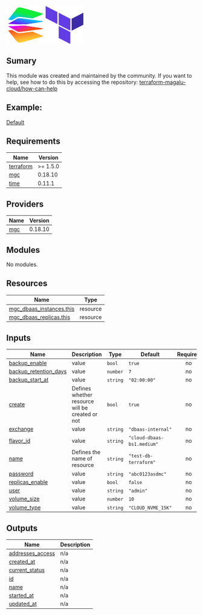 <img title="a title" alt="Logo da magalu cloud" src="./docs/img/magalu.png" width="100" height="100">  <img title="a title" alt="Logo do terraform" src="./docs/img/terraform.png" width="100" height="100">

## Sumary
This module was created and maintained by the community. If you want to help, see how to do this by accessing the repository:
[terraform-magalu-cloud/how-can-help](https://github.com/terraform-magalu-cloud/how-can-help)

## Example:
[Default](https://github.com/terraform-magalu-cloud/terraform-mgc-dbaas/tree/main/example)

## Requirements

| Name | Version |
|------|---------|
| <a name="requirement_terraform"></a> [terraform](#requirement\_terraform) | >= 1.5.0 |
| <a name="requirement_mgc"></a> [mgc](#requirement\_mgc) | 0.18.10 |
| <a name="requirement_time"></a> [time](#requirement\_time) | 0.11.1 |

## Providers

| Name | Version |
|------|---------|
| <a name="provider_mgc"></a> [mgc](#provider\_mgc) | 0.18.10 |

## Modules

No modules.

## Resources

| Name | Type |
|------|------|
| [mgc_dbaas_instances.this](https://registry.terraform.io/providers/MagaluCloud/mgc/0.18.10/docs/resources/dbaas_instances) | resource |
| [mgc_dbaas_replicas.this](https://registry.terraform.io/providers/MagaluCloud/mgc/0.18.10/docs/resources/dbaas_replicas) | resource |

## Inputs

| Name | Description | Type | Default | Required |
|------|-------------|------|---------|:--------:|
| <a name="input_backup_enable"></a> [backup\_enable](#input\_backup\_enable) | value | `bool` | `true` | no |
| <a name="input_backup_retention_days"></a> [backup\_retention\_days](#input\_backup\_retention\_days) | value | `number` | `7` | no |
| <a name="input_backup_start_at"></a> [backup\_start\_at](#input\_backup\_start\_at) | value | `string` | `"02:00:00"` | no |
| <a name="input_create"></a> [create](#input\_create) | Defines whether resource will be created or not | `bool` | `true` | no |
| <a name="input_exchange"></a> [exchange](#input\_exchange) | value | `string` | `"dbaas-internal"` | no |
| <a name="input_flavor_id"></a> [flavor\_id](#input\_flavor\_id) | value | `string` | `"cloud-dbaas-bs1.medium"` | no |
| <a name="input_name"></a> [name](#input\_name) | Defines the name of resource | `string` | `"test-db-terraform"` | no |
| <a name="input_password"></a> [password](#input\_password) | value | `string` | `"abc0123asdmc"` | no |
| <a name="input_replicas_enable"></a> [replicas\_enable](#input\_replicas\_enable) | value | `bool` | `false` | no |
| <a name="input_user"></a> [user](#input\_user) | value | `string` | `"admin"` | no |
| <a name="input_volume_size"></a> [volume\_size](#input\_volume\_size) | value | `number` | `10` | no |
| <a name="input_volume_type"></a> [volume\_type](#input\_volume\_type) | value | `string` | `"CLOUD_NVME_15K"` | no |

## Outputs

| Name | Description |
|------|-------------|
| <a name="output_addresses_access"></a> [addresses\_access](#output\_addresses\_access) | n/a |
| <a name="output_created_at"></a> [created\_at](#output\_created\_at) | n/a |
| <a name="output_current_status"></a> [current\_status](#output\_current\_status) | n/a |
| <a name="output_id"></a> [id](#output\_id) | n/a |
| <a name="output_name"></a> [name](#output\_name) | n/a |
| <a name="output_started_at"></a> [started\_at](#output\_started\_at) | n/a |
| <a name="output_updated_at"></a> [updated\_at](#output\_updated\_at) | n/a |